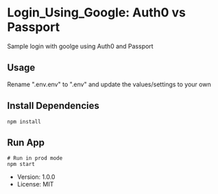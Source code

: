 # Login_Using_Google: Auth0 vs Passport

Sample login with goolge using Auth0 and Passport

## Usage

Rename ".env.env" to ".env" and update the values/settings to your own

## Install Dependencies

```
npm install
```

## Run App

```
# Run in prod mode
npm start
```

- Version: 1.0.0
- License: MIT

